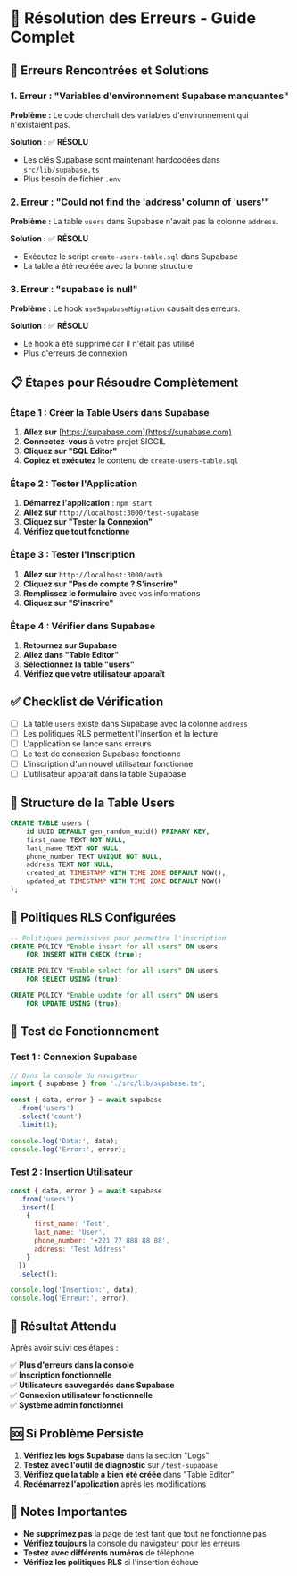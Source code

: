 # 🔧 Résolution des Erreurs - Guide Complet

## 🚨 Erreurs Rencontrées et Solutions

### 1. Erreur : "Variables d'environnement Supabase manquantes"

**Problème :** Le code cherchait des variables d'environnement qui n'existaient pas.

**Solution :** ✅ **RÉSOLU**
- Les clés Supabase sont maintenant hardcodées dans `src/lib/supabase.ts`
- Plus besoin de fichier `.env`

### 2. Erreur : "Could not find the 'address' column of 'users'"

**Problème :** La table `users` dans Supabase n'avait pas la colonne `address`.

**Solution :** ✅ **RÉSOLU**
- Exécutez le script `create-users-table.sql` dans Supabase
- La table a été recréée avec la bonne structure

### 3. Erreur : "supabase is null"

**Problème :** Le hook `useSupabaseMigration` causait des erreurs.

**Solution :** ✅ **RÉSOLU**
- Le hook a été supprimé car il n'était pas utilisé
- Plus d'erreurs de connexion

## 📋 Étapes pour Résoudre Complètement

### Étape 1 : Créer la Table Users dans Supabase

1. **Allez sur** [https://supabase.com](https://supabase.com)
2. **Connectez-vous** à votre projet SIGGIL
3. **Cliquez sur "SQL Editor"**
4. **Copiez et exécutez** le contenu de `create-users-table.sql`

### Étape 2 : Tester l'Application

1. **Démarrez l'application** : `npm start`
2. **Allez sur** `http://localhost:3000/test-supabase`
3. **Cliquez sur "Tester la Connexion"**
4. **Vérifiez que tout fonctionne**

### Étape 3 : Tester l'Inscription

1. **Allez sur** `http://localhost:3000/auth`
2. **Cliquez sur "Pas de compte ? S'inscrire"**
3. **Remplissez le formulaire** avec vos informations
4. **Cliquez sur "S'inscrire"**

### Étape 4 : Vérifier dans Supabase

1. **Retournez sur Supabase**
2. **Allez dans "Table Editor"**
3. **Sélectionnez la table "users"**
4. **Vérifiez que votre utilisateur apparaît**

## ✅ Checklist de Vérification

- [ ] La table `users` existe dans Supabase avec la colonne `address`
- [ ] Les politiques RLS permettent l'insertion et la lecture
- [ ] L'application se lance sans erreurs
- [ ] Le test de connexion Supabase fonctionne
- [ ] L'inscription d'un nouvel utilisateur fonctionne
- [ ] L'utilisateur apparaît dans la table Supabase

## 🎯 Structure de la Table Users

```sql
CREATE TABLE users (
    id UUID DEFAULT gen_random_uuid() PRIMARY KEY,
    first_name TEXT NOT NULL,
    last_name TEXT NOT NULL,
    phone_number TEXT UNIQUE NOT NULL,
    address TEXT NOT NULL,
    created_at TIMESTAMP WITH TIME ZONE DEFAULT NOW(),
    updated_at TIMESTAMP WITH TIME ZONE DEFAULT NOW()
);
```

## 🔧 Politiques RLS Configurées

```sql
-- Politiques permissives pour permettre l'inscription
CREATE POLICY "Enable insert for all users" ON users
    FOR INSERT WITH CHECK (true);

CREATE POLICY "Enable select for all users" ON users
    FOR SELECT USING (true);

CREATE POLICY "Enable update for all users" ON users
    FOR UPDATE USING (true);
```

## 🚀 Test de Fonctionnement

### Test 1 : Connexion Supabase
```javascript
// Dans la console du navigateur
import { supabase } from './src/lib/supabase.ts';

const { data, error } = await supabase
  .from('users')
  .select('count')
  .limit(1);

console.log('Data:', data);
console.log('Error:', error);
```

### Test 2 : Insertion Utilisateur
```javascript
const { data, error } = await supabase
  .from('users')
  .insert([
    {
      first_name: 'Test',
      last_name: 'User',
      phone_number: '+221 77 888 88 88',
      address: 'Test Address'
    }
  ])
  .select();

console.log('Insertion:', data);
console.log('Erreur:', error);
```

## 🎉 Résultat Attendu

Après avoir suivi ces étapes :

✅ **Plus d'erreurs dans la console**  
✅ **Inscription fonctionnelle**  
✅ **Utilisateurs sauvegardés dans Supabase**  
✅ **Connexion utilisateur fonctionnelle**  
✅ **Système admin fonctionnel**  

## 🆘 Si Problème Persiste

1. **Vérifiez les logs Supabase** dans la section "Logs"
2. **Testez avec l'outil de diagnostic** sur `/test-supabase`
3. **Vérifiez que la table a bien été créée** dans "Table Editor"
4. **Redémarrez l'application** après les modifications

## 📝 Notes Importantes

- **Ne supprimez pas** la page de test tant que tout ne fonctionne pas
- **Vérifiez toujours** la console du navigateur pour les erreurs
- **Testez avec différents numéros** de téléphone
- **Vérifiez les politiques RLS** si l'insertion échoue





